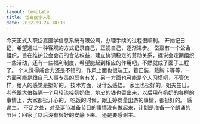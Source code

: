 ```yaml
---
layout: template
title: 岱嘉医学入职
date: 2012-09-24 18:30
---
```

今天正式入职岱嘉医学信息系统有限公司，办理手续的过程很顺利。
开始记日记，希望通过一种客观的方式记录自己，正视自己，逐渐进步。
岱嘉有一个公会组织，旨在维护公会会员的合法权益，建立协调稳定的劳动关系，据说会定期组织一些活动，还有一些福利制度，希望能起到相应的作用吧，不然就成了面子工程了。
个人觉得戚合力还是不错的，作风上面也很端正，着正装，戴胸卡等等，一方面可能是跟自己人事专员的职务有关，另一方面也可能是个人习惯吧，不管怎样，给人的感觉是挺好的。
技术方面，没什么感悟。
家里也挺好的，姐夫生日，老爸跟大伯每隔一个月轮流接奶奶住，地皮的钱也留出来，以后用在奶奶的各样的事情上，大家都挺开心的。
吃饭的时候，跟王婷商量出游的事情，都挺好的。
感谢主。
不足之处，对圣诞节准备节目的事情没有做起来，计划是准备一个朗诵的节目；回家了以后没有很好的安静下来。
还是要感谢主。